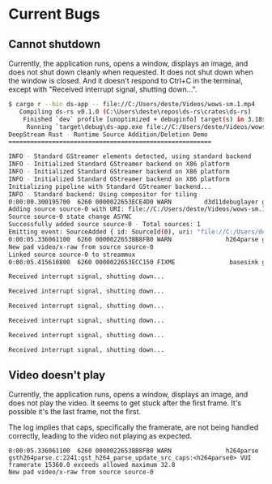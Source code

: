 # Current Bugs

## Cannot shutdown

Currently, the application runs, opens a window, displays an image, and does not shut down cleanly when requested. It does not shut down when the window is closed. And it doesn't respond to Ctrl+C in the terminal, except with "Received interrupt signal, shutting down...".

```sh
$ cargo r --bin ds-app -- file://C:/Users/deste/Videos/wows-sm.1.mp4
   Compiling ds-rs v0.1.0 (C:\Users\deste\repos\ds-rs\crates\ds-rs)
    Finished `dev` profile [unoptimized + debuginfo] target(s) in 3.18s
     Running `target\debug\ds-app.exe file://C:/Users/deste/Videos/wows-sm.1.mp4`
DeepStream Rust - Runtime Source Addition/Deletion Demo
========================================================

INFO - Standard GStreamer elements detected, using standard backend
INFO - Initialized Standard GStreamer backend on X86 platform
INFO - Initialized Standard GStreamer backend on X86 platform
INFO - Initialized Standard GStreamer backend on X86 platform
Initializing pipeline with Standard GStreamer backend...
INFO - Standard backend: Using compositor for tiling
0:00:00.300195700  6260 0000022653ECE4D0 WARN         d3d11debuglayer gstd3d11device.cpp:779:gst_d3d11_device_dispose:<d3d11device0> DXGIInfoQueue: Live ID3D11Device at 0x0000022653EE9BE0, Refcount: 3
Adding source source-0 with URI: file://C:/Users/deste/Videos/wows-sm.1.mp4
Source source-0 state change ASYNC
Successfully added source source-0 - Total sources: 1
Emitting event: SourceAdded { id: SourceId(0), uri: "file://C:/Users/deste/Videos/wows-sm.1.mp4" }
0:00:05.336061100  6260 0000022653BB8FB0 WARN               h264parse gsth264parse.c:2241:gst_h264_parse_update_src_caps:<h264parse0> VUI framerate 15360.0 exceeds allowed maximum 32.8
New pad video/x-raw from source source-0
Linked source source-0 to streammux
0:00:05.415610800  6260 0000022653ECC150 FIXME               basesink gstbasesink.c:3399:gst_base_sink_default_event:<video-sink-actual-sink-d3d12video> stream-start event without group-id. Consider implementing group-id handling in the upstream elements

Received interrupt signal, shutting down...

Received interrupt signal, shutting down...

Received interrupt signal, shutting down...

Received interrupt signal, shutting down...

Received interrupt signal, shutting down...

Received interrupt signal, shutting down...
```

## Video doesn't play

Currently, the application runs, opens a window, displays an image, and does not play the video. It seems to get stuck after the first frame. It's possible it's the last frame, not the first.

The log implies that caps, specifically the framerate, are not being handled correctly, leading to the video not playing as expected.

```log
0:00:05.336061100  6260 0000022653BB8FB0 WARN               h264parse gsth264parse.c:2241:gst_h264_parse_update_src_caps:<h264parse0> VUI framerate 15360.0 exceeds allowed maximum 32.8
New pad video/x-raw from source source-0
```


